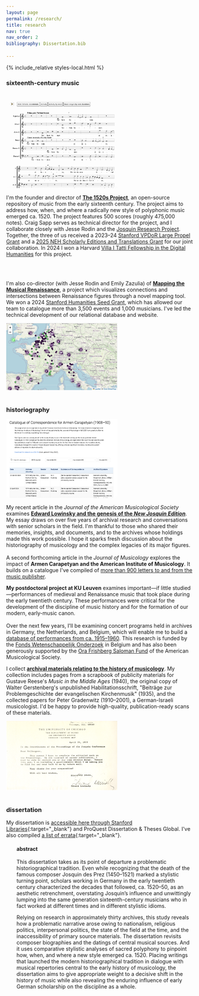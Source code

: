 ```yaml
---
layout: page
permalink: /research/
title: research
nav: true
nav_order: 2
bibliography: Dissertation.bib

---
```


{% include_relative styles-local.html %}

### sixteenth-century music
<br>
<div class="image-text-block">
  <a href="https://www.1520s-project.org" target="_blank">
    <img src="/assets/img/1520s_Project.png" alt="1520s Project" width="300" />
  </a>
  <p>
    I'm the founder and director of <a href="https://www.1520s-project.org" target="_blank"><b>The 1520s Project</b></a>, an open-source repository of music from the early sixteenth century. The project aims to address how, when, and where a radically new style of polyphonic music emerged ca. 1520. The project features 500 scores (roughly 475,000 notes). Craig Sapp serves as technical director for the project, and I collaborate closely with Jesse Rodin and the <a href="https://josquin.stanford.edu" target="_blank">Josquin Research Project</a>. Together, the three of us received a 2023–24 <a href="https://propelgrants.stanford.edu/" target="_blank">Stanford VPDoR Large Propel Grant</a> and a <a href="https://www.neh.gov/grants/research/scholarly-editions-and-translations-grants" target="_blank">2025 NEH Scholarly Editions and Translations Grant</a> for our joint collaboration. In 2024 I won a Harvard <a href="https://itatti.harvard.edu/fellowship-digital-humanities" target="_blank">Villa I Tatti Fellowship in the Digital Humanities</a> for this project.
  </p>
</div><br><br>

<div class="image-text-block">
  <p>
    I'm also co-director (with Jesse Rodin and Emily Zazulia) of <a href="https://renaissancemapping.org" target="_blank"><b>Mapping the Musical Renaissance</b></a>, a project which visualizes connections and intersections between Renaissance figures through a novel mapping tool. We won a 2024 <a href="https://publichumanities.stanford.edu/research-grants/humanities-seed-grants" target="_blank">Stanford Humanities Seed Grant</a>, which has allowed our team to catalogue more than 3,500 events and 1,000 musicians. I've led the technical development of our relational database and website.
  </p>
  <a href="https://renaissancemapping.org" target="_blank">
    <img src="/assets/img/Renaissance_mapping.png" alt="Mapping the Musical Renaissance" width="300" />
  </a>
</div>

<br>

### historiography

<div class="image-text-block">
  <a href="../Carapetyan">
    <img src="/assets/img/Carapetyan_catalogue.png" alt="Carapetyan Catalogue" width="300" />
  </a>
  <p>
    My recent article in the <em>Journal of the American Musicological Society</em> examines <b><a href="https://doi.org/10.1525/jams.2025.78.2.477" target="_blank">Edward Lowinsky and the genesis of the <i>New Josquin Edition</i></a></b>. My essay draws on over five years of archival research and conversations with senior scholars in the field. I'm thankful to those who shared their memories, insights, and documents, and to the archives whose holdings made this work possible. I hope it sparks fresh discussion about the historiography of musicology and the complex legacies of its major figures.<br><br> A second forthcoming article in the <em>Journal of Musicology</em> explores the impact of <b>Armen Carapetyan and the American Institute of Musicology</b>. It builds on a catalogue I've compiled of <a href="../Carapetyan">more than 900 letters to and from the music publisher</a>.
  </p>
</div>

<div class="image-text-block">
  <p>
    <b>My postdoctoral project at KU Leuven</b> examines important—if little studied—performances of medieval and Renaissance music that took place during the early twentieth century. These performances were critical for the development of the discipline of music history and for the formation of our modern, early-music canon.<br><br>Over the next few years, I'll be examining concert programs held in archives in Germany, the Netherlands, and Belgium, which will enable me to build a <a href="https://www.concertsdatabase.org/" target="_blank">database of performances from ca. 1915–1960</a>. This research is funded by the <a href="https://fwo.be/en/" target="_blank">Fonds Wetenschappelijk Onderzoek</a> in Belgium and has also been generously supported by the <a href="https://www.amsmusicology.org/saloman/">Ora Frishberg Saloman Fund</a> of the American Musicological Society.
  </p>
</div>

<div class="image-text-block">
  <p>
    I collect <b><a href="../archive">archival materials relating to the history of musicology</a></b>. My collection includes pages from a scrapbook of publicity materials for Gustave Reese's <i>Music in the Middle Ages</i> (1940), the original copy of Walter Gerstenberg's unpublished Habilitationsschrift, "Beiträge zur Problemgeschichte der evangelischen Kirchenmusik" (1935), and the collected papers for Peter Gradenwitz (1910–2001), a German-Israeli musicologist. I'd be happy to provide high-quality, publication-ready scans of these materials.
  </p>
  <a href="../archive" target="_blank">
    <img src="/assets/img/archive.png" alt="Archive" width="300" />
  </a>
</div>

<br>

### dissertation

My dissertation is [accessible here through Stanford Libraries](https://purl.stanford.edu/gb578zc4005){:target="_blank"} and ProQuest Dissertation & Theses Global. I've also compiled [a list of errata](/research/Ory_Dissertation_Errata.pdf){:target="_blank"}.

<div style="padding-left: 2em;">
  <h4>abstract</h4>
  <p>This dissertation takes as its point of departure a problematic historiographical tradition. Even while recognizing that the death of the famous composer Josquin des Prez (1450–1521) marked a stylistic turning point, scholars working in Germany in the early twentieth century characterized the decades that followed, ca. 1520–50, as an aesthetic retrenchment, overstating Josquin’s influence and unwittingly lumping into the same generation sixteenth-century musicians who in fact worked at different times and in different stylistic idioms.</p>

  <p>Relying on research in approximately thirty archives, this study reveals how a problematic narrative arose owing to nationalism, religious politics, interpersonal politics, the state of the field at the time, and the inaccessibility of primary source materials. The dissertation revisits composer biographies and the datings of central musical sources. And it uses comparative stylistic analyses of sacred polyphony to pinpoint how, when, and where a new style emerged ca. 1520. Placing writings that launched the modern historiographical tradition in dialogue with musical repertories central to the early history of musicology, the dissertation aims to give appropriate weight to a decisive shift in the history of music while also revealing the enduring influence of early German scholarship on the discipline as a whole.</p>
</div>